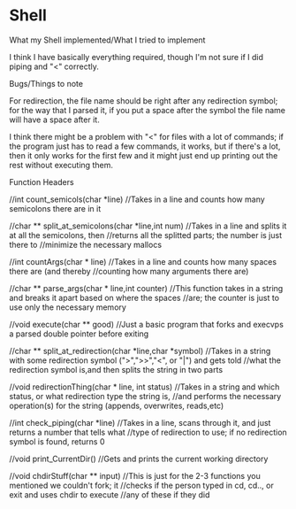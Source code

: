# Shell

What my Shell implemented/What I tried to implement

I think I have basically everything required, though I'm not sure if I did piping and "<" correctly.

Bugs/Things to note

For redirection, the file name should be right after any redirection symbol; for the way that I parsed it, if you put a space after the symbol the file name will have a space
after it.

I think there might be a problem with "<" for files with a lot of commands; if the program just has to read a few commands, it works, but if there's a lot, then it only works for the first few and it might just end up printing out the rest without executing them.


Function Headers

//int count_semicols(char *line)
//Takes in a line and counts how many semicolons there are in it

//char ** split_at_semicolons(char *line,int num)
//Takes in a line and splits it at all the semicolons, then
//returns all the splitted parts; the number is just there to
//minimize the necessary mallocs

//int countArgs(char * line)
//Takes in a line and counts how many spaces there are (and thereby
//counting how many arguments there are)

//char ** parse_args(char * line,int counter)
//This function takes in a string and breaks it apart based on where the spaces
//are; the counter is just to use only the necessary memory

//void execute(char ** good)
//Just a basic program that forks and execvps a parsed double pointer before exiting

//char ** split_at_redirection(char *line,char *symbol)
//Takes in a string with some redirection symbol (">",">>","<", or "|") and gets told
//what the redirection symbol is,and then splits the string in two parts

//void redirectionThing(char * line, int status)
//Takes in a string and which status, or what redirection type the string is,
//and performs the necessary operation(s) for the string (appends, overwrites, reads,etc)

//int check_piping(char *line)
//Takes in a line, scans through it, and just returns a number that tells what
//type of redirection to use; if no redirection symbol is found, returns 0

//void print_CurrentDir()
//Gets and prints the current working directory

//void chdirStuff(char ** input)
//This is just for the 2-3 functions you mentioned we couldn't fork; it
//checks if the person typed in cd, cd.., or exit and uses chdir to execute
//any of these if they did

